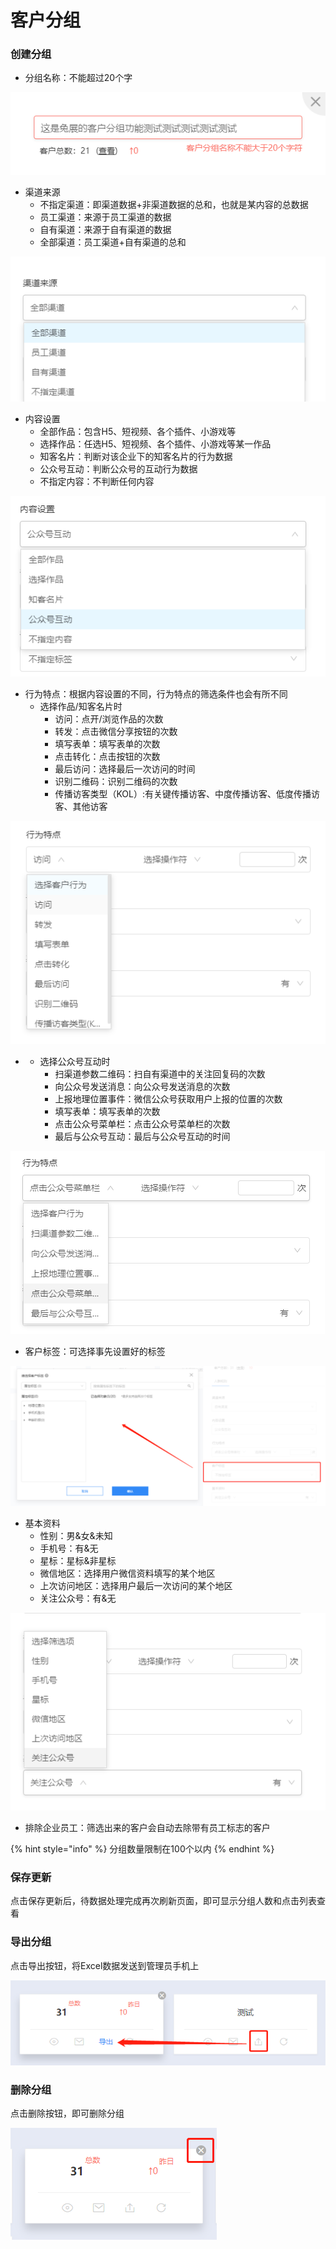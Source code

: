 # 客户分组

### 创建分组

* 分组名称：不能超过20个字

![](../.gitbook/assets/image%20%2867%29.png)

* 渠道来源
  * 不指定渠道：即渠道数据+非渠道数据的总和，也就是某内容的总数据
  * 员工渠道：来源于员工渠道的数据
  * 自有渠道：来源于自有渠道的数据
  * 全部渠道：员工渠道+自有渠道的总和

![](../.gitbook/assets/image%20%2869%29.png)

* 内容设置
  * 全部作品：包含H5、短视频、各个插件、小游戏等
  * 选择作品：任选H5、短视频、各个插件、小游戏等某一作品
  * 知客名片：判断对该企业下的知客名片的行为数据
  * 公众号互动：判断公众号的互动行为数据
  * 不指定内容：不判断任何内容

![](../.gitbook/assets/image%20%2852%29.png)

* 行为特点：根据内容设置的不同，行为特点的筛选条件也会有所不同
  * 选择作品/知客名片时
    * 访问：点开/浏览作品的次数
    * 转发：点击微信分享按钮的次数
    * 填写表单：填写表单的次数
    * 点击转化：点击按钮的次数
    * 最后访问：选择最后一次访问的时间
    * 识别二维码：识别二维码的次数
    * 传播访客类型（KOL）:有关键传播访客、中度传播访客、低度传播访客、其他访客

![](../.gitbook/assets/image%20%28147%29.png)

* * 选择公众号互动时
    * 扫渠道参数二维码：扫自有渠道中的关注回复码的次数
    * 向公众号发送消息：向公众号发送消息的次数
    * 上报地理位置事件：微信公众号获取用户上报的位置的次数
    * 填写表单：填写表单的次数
    * 点击公众号菜单栏：点击公众号菜单栏的次数
    * 最后与公众号互动：最后与公众号互动的时间

![](../.gitbook/assets/image%20%2888%29.png)

* 客户标签：可选择事先设置好的标签

![](../.gitbook/assets/image%20%2833%29.png)

* 基本资料
  * 性别：男&女&未知
  * 手机号：有&无
  * 星标：星标&非星标
  * 微信地区：选择用户微信资料填写的某个地区
  * 上次访问地区：选择用户最后一次访问的某个地区
  * 关注公众号：有&无

![](../.gitbook/assets/image%20%2856%29.png)

* 排除企业员工：筛选出来的客户会自动去除带有员工标志的客户

{% hint style="info" %}
分组数量限制在100个以内
{% endhint %}

### 保存更新

点击保存更新后，待数据处理完成再次刷新页面，即可显示分组人数和点击列表查看

### 导出分组

点击导出按钮，将Excel数据发送到管理员手机上

![](../.gitbook/assets/image%20%28142%29.png)

### 删除分组

点击删除按钮，即可删除分组

![](../.gitbook/assets/image%20%28156%29.png)



